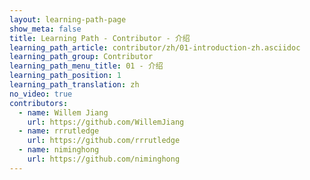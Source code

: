 ```yaml
---
layout: learning-path-page
show_meta: false
title: Learning Path - Contributor - 介绍
learning_path_article: contributor/zh/01-introduction-zh.asciidoc
learning_path_group: Contributor
learning_path_menu_title: 01 - 介绍
learning_path_position: 1
learning_path_translation: zh
no_video: true
contributors:
  - name: Willem Jiang
    url: https://github.com/WillemJiang
  - name: rrrutledge
    url: https://github.com/rrrutledge
  - name: niminghong
    url: https://github.com/niminghong
---
```

<!--- This file autogenerated from https://github.com/InnerSourceCommons/InnerSourceLearningPath/blob/master/scripts -->